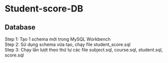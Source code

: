 # Student-score-DB
<h2> Database </h2>
Step 1: Tạo 1 schema mới trong MySQL Workbench <br>
Step 2: Sử dụng schema vừa tạo, chạy file student_score.sql <br>
Step 3: Chạy lần lượt theo thứ tự các file subject.sql, course.sql, student.sql, score.sql <br>
